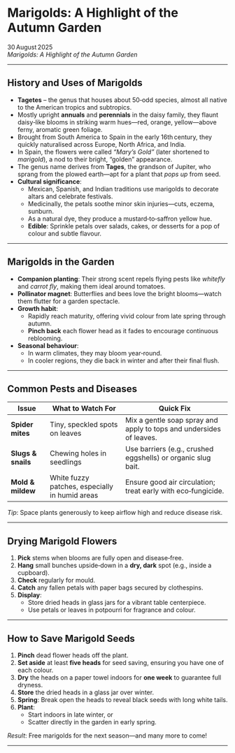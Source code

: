 # Marigolds: A Highlight of the Autumn Garden

30 August 2025  
*Marigolds: A Highlight of the Autumn Garden*  

---

## History and Uses of Marigolds

- **Tagetes** – the genus that houses about 50‑odd species, almost all native to the American tropics and subtropics.  
- Mostly upright **annuals** and **perennials** in the daisy family, they flaunt daisy‑like blooms in striking warm hues—red, orange, yellow—above ferny, aromatic green foliage.  
- Brought from South America to Spain in the early 16th century, they quickly naturalised across Europe, North Africa, and India.  
- In Spain, the flowers were called *“Mary’s Gold”* (later shortened to *marigold*), a nod to their bright, “golden” appearance.  
- The genus name derives from **Tages**, the grandson of Jupiter, who sprang from the plowed earth—apt for a plant that *pops up* from seed.  
- **Cultural significance**:  
  - Mexican, Spanish, and Indian traditions use marigolds to decorate altars and celebrate festivals.  
  - Medicinally, the petals soothe minor skin injuries—cuts, eczema, sunburn.  
  - As a natural dye, they produce a mustard‑to‑saffron yellow hue.  
  - **Edible**: Sprinkle petals over salads, cakes, or desserts for a pop of colour and subtle flavour.

---

## Marigolds in the Garden

- **Companion planting**: Their strong scent repels flying pests like *whitefly* and *carrot fly*, making them ideal around tomatoes.  
- **Pollinator magnet**: Butterflies and bees love the bright blooms—watch them flutter for a garden spectacle.  
- **Growth habit**:  
  - Rapidly reach maturity, offering vivid colour from late spring through autumn.  
  - **Pinch back** each flower head as it fades to encourage continuous reblooming.  
- **Seasonal behaviour**:  
  - In warm climates, they may bloom year‑round.  
  - In cooler regions, they die back in winter and after their final flush.

---

## Common Pests and Diseases

| Issue | What to Watch For | Quick Fix |
|-------|-------------------|-----------|
| **Spider mites** | Tiny, speckled spots on leaves | Mix a gentle soap spray and apply to tops and undersides of leaves. |
| **Slugs & snails** | Chewing holes in seedlings | Use barriers (e.g., crushed eggshells) or organic slug bait. |
| **Mold & mildew** | White fuzzy patches, especially in humid areas | Ensure good air circulation; treat early with eco‑fungicide. |

*Tip*: Space plants generously to keep airflow high and reduce disease risk.

---

## Drying Marigold Flowers

1. **Pick** stems when blooms are fully open and disease‑free.  
2. **Hang** small bunches upside‑down in a **dry, dark** spot (e.g., inside a cupboard).  
3. **Check** regularly for mould.  
4. **Catch** any fallen petals with paper bags secured by clothespins.  
5. **Display**:  
   - Store dried heads in glass jars for a vibrant table centerpiece.  
   - Use petals or leaves in potpourri for fragrance and colour.

---

## How to Save Marigold Seeds

1. **Pinch** dead flower heads off the plant.  
2. **Set aside** at least **five heads** for seed saving, ensuring you have one of each colour.  
3. **Dry** the heads on a paper towel indoors for **one week** to guarantee full dryness.  
4. **Store** the dried heads in a glass jar over winter.  
5. **Spring**: Break open the heads to reveal black seeds with long white tails.  
6. **Plant**:  
   - Start indoors in late winter, or  
   - Scatter directly in the garden in early spring.

*Result*: Free marigolds for the next season—and many more to come!

---
